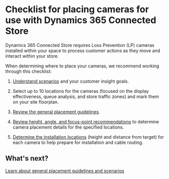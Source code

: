 

# Checklist for placing cameras for use with Dynamics 365 Connected Store

Dynamics 365 Connected Store requires Loss Prevention (LP) cameras installed within your space to process customer actions as they 
move and interact within your store.

When determining where to place your cameras, we recommend working through this checklist:

1.	[Understand scenarios](camera-placement-general.md) and your customer insight goals.

2.	Select up to 10 locations for the cameras (focused on the display effectiveness, queue analysis, and store traffic zones) and mark them on your site floorplan.

3.	[Review the general placement guidelines](camera-placement-general.md).

4.	[Review height, angle, and focus-point recommendations](camera-placement-recommendations.md) to determine camera placement details for the specified locations.

5.	[Determine the installation locations](camera-placement-recommendations.md) (height and distance from target) for each camera to help prepare for installation and cable routing.

## What's next?

[Learn about general placement guidelines and scenarios](camera-placement-general.md)
